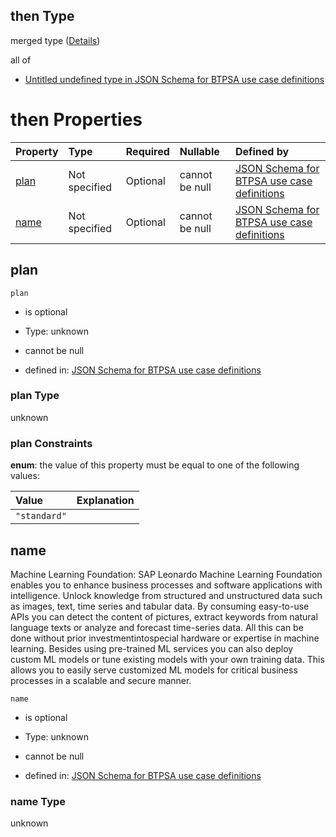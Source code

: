 ## then Type

merged type ([Details](btpsa-usecase-properties-services-items-allof-1-then-allof-62-then.md))

all of

*   [Untitled undefined type in JSON Schema for BTPSA use case definitions](btpsa-usecase-properties-services-items-allof-1-then-allof-62-then-allof-0.md "check type definition")

# then Properties

| Property      | Type          | Required | Nullable       | Defined by                                                                                                                                                                                                            |
| :------------ | :------------ | :------- | :------------- | :-------------------------------------------------------------------------------------------------------------------------------------------------------------------------------------------------------------------- |
| [plan](#plan) | Not specified | Optional | cannot be null | [JSON Schema for BTPSA use case definitions](btpsa-usecase-properties-services-items-allof-1-then-allof-62-then-properties-plan.md "undefined#/properties/services/items/allOf/1/then/allOf/62/then/properties/plan") |
| [name](#name) | Not specified | Optional | cannot be null | [JSON Schema for BTPSA use case definitions](btpsa-usecase-properties-services-items-allof-1-then-allof-62-then-properties-name.md "undefined#/properties/services/items/allOf/1/then/allOf/62/then/properties/name") |

## plan



`plan`

*   is optional

*   Type: unknown

*   cannot be null

*   defined in: [JSON Schema for BTPSA use case definitions](btpsa-usecase-properties-services-items-allof-1-then-allof-62-then-properties-plan.md "undefined#/properties/services/items/allOf/1/then/allOf/62/then/properties/plan")

### plan Type

unknown

### plan Constraints

**enum**: the value of this property must be equal to one of the following values:

| Value        | Explanation |
| :----------- | :---------- |
| `"standard"` |             |

## name

Machine Learning Foundation: SAP Leonardo Machine Learning Foundation enables you to enhance business processes and software applications with intelligence. Unlock knowledge from structured and unstructured data such as images, text, time series and tabular data. By consuming easy-to-use APIs you can detect the content of pictures, extract keywords from natural language texts or analyze and forecast time-series data. All this can be done without prior investmentintospecial hardware or expertise in machine learning. Besides using pre-trained ML services you can also deploy custom ML models or tune existing models with your own training data. This allows you to easily serve customized ML models for critical business processes in a scalable and secure manner.

`name`

*   is optional

*   Type: unknown

*   cannot be null

*   defined in: [JSON Schema for BTPSA use case definitions](btpsa-usecase-properties-services-items-allof-1-then-allof-62-then-properties-name.md "undefined#/properties/services/items/allOf/1/then/allOf/62/then/properties/name")

### name Type

unknown

